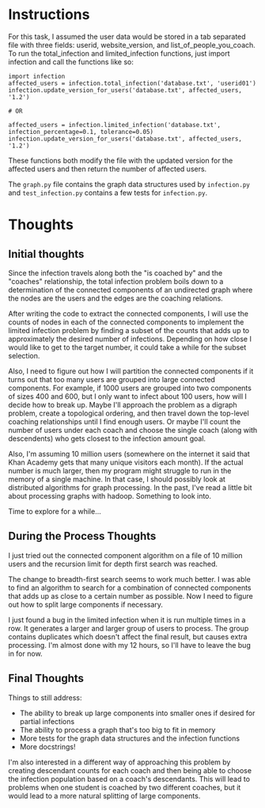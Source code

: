 # Instructions

For this task, I assumed the user data would be stored in a tab separated file with three fields: userid, website_version, and list_of_people_you_coach. To run the total_infection and limited_infection functions, just import infection and call the functions like so:

```
import infection
affected_users = infection.total_infection('database.txt', 'userid01')
infection.update_version_for_users('database.txt', affected_users, '1.2')

# OR

affected_users = infection.limited_infection('database.txt', infection_percentage=0.1, tolerance=0.05)
infection.update_version_for_users('database.txt', affected_users, '1.2')
```

These functions both modify the file with the updated version for the affected users and then return the number of affected users.

The `graph.py` file contains the graph data structures used by `infection.py` and `test_infection.py` contains a few tests for `infection.py`.

# Thoughts
## Initial thoughts

Since the infection travels along both the "is coached by" and the "coaches" relationship, the total infection problem boils down to a determination of the connected components of an undirected graph where the nodes are the users and the edges are the coaching relations.

After writing the code to extract the connected components, I will use the counts of nodes in each of the connected components to implement the limited infection problem by finding a subset of the counts that adds up to approximately the desired number of infections. Depending on how close I would like to get to the target number, it could take a while for the subset selection.

Also, I need to figure out how I will partition the connected components if it turns out that too many users are grouped into large connected components. For example, if 1000 users are grouped into two components of sizes 400 and 600, but I only want to infect about 100 users, how will I decide how to break up. Maybe I'll approach the problem as a digraph problem, create a topological ordering, and then travel down the top-level coaching relationships until I find enough users. Or maybe I'll count the number of users under each coach and choose the single coach (along with descendents) who gets closest to the infection amount goal.

Also, I'm assuming 10 million users (somewhere on the internet it said that Khan Academy gets that many unique visitors each month). If the actual number is much larger, then my program might struggle to run in the memory of a single machine. In that case, I should possibly look at distributed algorithms for graph processing. In the past, I've read a little bit about processing graphs with hadoop. Something to look into.

Time to explore for a while...

## During the Process Thoughts

I just tried out the connected component algorithm on a file of 10 million users and the recursion limit for depth first search was reached. 

The change to breadth-first search seems to work much better. I was able to find an algorithm to search for a combination of connected components that adds up as close to a certain number as possible. Now I need to figure out how to split large components if necessary.

I just found a bug in the limited infection when it is run multiple times in a row. It generates a larger and larger group of users to process. The group contains duplicates which doesn't affect the final result, but causes extra processing. I'm almost done with my 12 hours, so I'll have to leave the bug in for now.

## Final Thoughts

Things to still address:

* The ability to break up large components into smaller ones if desired for partial infections
* The ability to process a graph that's too big to fit in memory
* More tests for the graph data structures and the infection functions
* More docstrings!

I'm also interested in a different way of approaching this problem by creating descendant counts for each coach and then being able to choose the infection population based on a coach's descendants. This will lead to problems when one student is coached by two different coaches, but it would lead to a more natural splitting of large components.